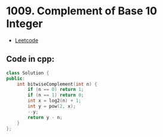 # 1009. Complement of Base 10 Integer
- [Leetcode](https://leetcode.com/problems/complement-of-base-10-integer/description/)
## Code in cpp:
```cpp
class Solution {
public:
    int bitwiseComplement(int n) {
        if (n == 0) return 1;
        if (n == 1) return 0;
        int x = log2(n) + 1;
        int y = pow(2, x);
        --y;
        return y - n;
    }
};
```
